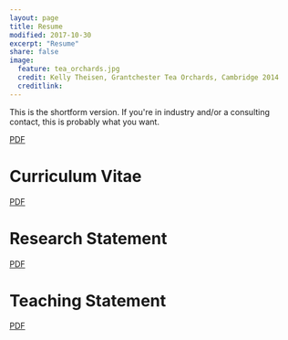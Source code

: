 ```yaml
---
layout: page
title: Resume
modified: 2017-10-30
excerpt: "Resume"
share: false
image:
  feature: tea_orchards.jpg
  credit: Kelly Theisen, Grantchester Tea Orchards, Cambridge 2014
  creditlink:
---
```


This is the shortform version. If you're in industry and/or a consulting contact, this is probably what you want.

<div markdown="0"><a href="https://github.com/theisencr/theisencr.github.io/blob/master/assets/theisencr_resume.pdf" class="btn btn-info">PDF</a></div>

# Curriculum Vitae

<div markdown="0"><a href="https://github.com/theisencr/theisencr.github.io/blob/master/assets/theisencr_CV.pdf" class="btn btn-info">PDF</a></div>

# Research Statement

<div markdown="0"><a href="https://github.com/theisencr/theisencr.github.io/blob/master/assets/theisencr_research.pdf" class="btn btn-info">PDF</a></div>

# Teaching Statement

<div markdown="0"><a href="https://github.com/theisencr/theisencr.github.io/blob/master/assets/theisencr_teaching.pdf" class="btn btn-info">PDF</a></div>
